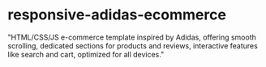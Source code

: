 # responsive-adidas-ecommerce
"HTML/CSS/JS e-commerce template inspired by Adidas, offering smooth scrolling, dedicated sections for products and reviews, interactive features like search and cart, optimized for all devices."
